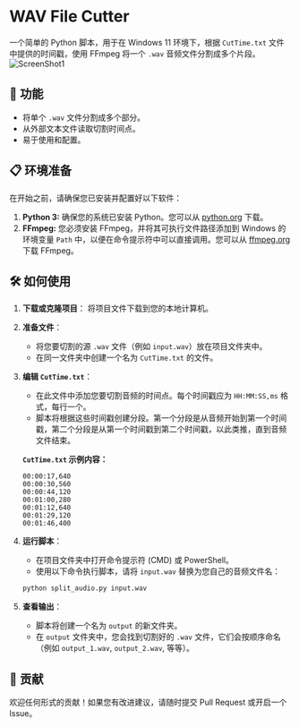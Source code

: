# WAV File Cutter

一个简单的 Python 脚本，用于在 Windows 11 环境下，根据 `CutTime.txt` 文件中提供的时间戳，使用 FFmpeg 将一个 `.wav` 音频文件分割成多个片段。
![ScreenShot1](https://github.com/user-attachments/assets/b9fc6267-6a9e-4cf1-a198-1a82cfa15d6b)

## 🚀 功能

* 将单个 `.wav` 文件分割成多个部分。
* 从外部文本文件读取切割时间点。
* 易于使用和配置。

## 📋 环境准备

在开始之前，请确保您已安装并配置好以下软件：

1.  **Python 3:** 确保您的系统已安装 Python。您可以从 [python.org](https://www.python.org/downloads/) 下载。
2.  **FFmpeg:** 您必须安装 FFmpeg，并将其可执行文件路径添加到 Windows 的环境变量 `Path` 中，以便在命令提示符中可以直接调用。您可以从 [ffmpeg.org](https://ffmpeg.org/download.html) 下载 FFmpeg。

## 🛠️ 如何使用

1.  **下载或克隆项目**：
    将项目文件下载到您的本地计算机。

2.  **准备文件**：
    * 将您要切割的源 `.wav` 文件（例如 `input.wav`）放在项目文件夹中。
    * 在同一文件夹中创建一个名为 `CutTime.txt` 的文件。

3.  **编辑 `CutTime.txt`**：
    * 在此文件中添加您要切割音频的时间点。每个时间戳应为 `HH:MM:SS,ms` 格式，每行一个。
    * 脚本将根据这些时间戳创建分段。第一个分段是从音频开始到第一个时间戳，第二个分段是从第一个时间戳到第二个时间戳，以此类推，直到音频文件结束。

    **`CutTime.txt` 示例内容：**
    ```
    00:00:17,640
    00:00:30,560
    00:00:44,120
    00:01:00,280
    00:01:12,640
    00:01:29,120
    00:01:46,400
    ```

4.  **运行脚本**：
    * 在项目文件夹中打开命令提示符 (CMD) 或 PowerShell。
    * 使用以下命令执行脚本，请将 `input.wav` 替换为您自己的音频文件名：

    ```bash
    python split_audio.py input.wav
    ```

5.  **查看输出**：
    * 脚本将创建一个名为 `output` 的新文件夹。
    * 在 `output` 文件夹中，您会找到切割好的 `.wav` 文件，它们会按顺序命名（例如 `output_1.wav`, `output_2.wav`, 等等）。

## 🤝 贡献

欢迎任何形式的贡献！如果您有改进建议，请随时提交 Pull Request 或开启一个 Issue。
